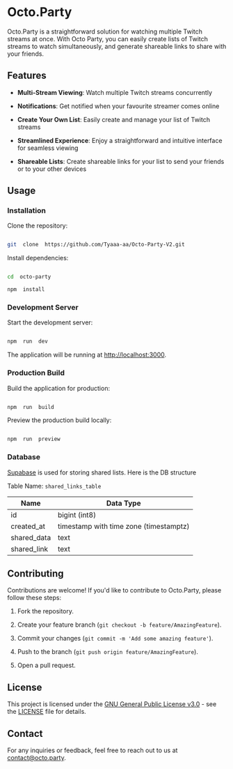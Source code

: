 #  Octo.Party



Octo.Party is a straightforward solution for watching multiple Twitch streams at once. With Octo Party, you can easily create lists of Twitch streams to watch simultaneously, and generate shareable links to share with your friends.



##  Features



-  **Multi-Stream Viewing**: Watch multiple Twitch streams concurrently

-  **Notifications**: Get notified when your favourite streamer comes online

-  **Create Your Own List**: Easily create and manage your list of Twitch streams

-  **Streamlined Experience**: Enjoy a straightforward and intuitive interface for seamless viewing

-  **Shareable Lists**: Create shareable links for your list to send your friends or to your other devices




##  Usage



###  Installation



Clone the repository:



```bash

git  clone  https://github.com/Tyaaa-aa/Octo-Party-V2.git

```



Install dependencies:



```bash

cd  octo-party

npm  install

```



###  Development Server



Start the development server:



```bash

npm  run  dev

```



The application will be running at [http://localhost:3000](http://localhost:3000).



###  Production Build



Build the application for production:



```bash

npm  run  build

```



Preview the production build locally:



```bash

npm  run  preview

```


###  Database



[Supabase](https://supabase.com/docs) is used for storing shared lists. Here is the DB structure 

Table Name: `shared_links_table`

| Name         | Data Type              |
|--------------|------------------------|
| id           | bigint (int8)          |
| created_at   | timestamp with time zone (timestamptz) |
| shared_data  | text                   |
| shared_link  | text                   |



##  Contributing



Contributions are welcome! If you'd like to contribute to Octo.Party, please follow these steps:



1.  Fork the repository.

2.  Create your feature branch (`git checkout -b feature/AmazingFeature`).

3.  Commit your changes (`git commit -m 'Add some amazing feature'`).

4.  Push to the branch (`git push origin feature/AmazingFeature`).

5.  Open a pull request.



##  License



This project is licensed under the [GNU General Public License v3.0](LICENSE) - see the [LICENSE](LICENSE) file for details.



##  Contact



For any inquiries or feedback, feel free to reach out to us at [contact@octo.party](mailto:contact@octo.party).